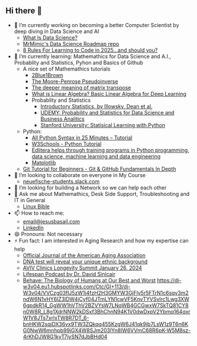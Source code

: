 ## Hi there 👋

<!--
**BasaJess/BasaJess** is a ✨ _special_ ✨ repository because its `README.md` (this file) appears on your GitHub profile.

Here are some ideas to get you started:

- 🔭 I’m currently working on ...
- 🌱 I’m currently learning ...
- 👯 I’m looking to collaborate on ...
- 🤔 I’m looking for help with ...
- 💬 Ask me about ...
- 📫 How to reach me: ...
- 😄 Pronouns: ...
- ⚡ Fun fact: ...
-->
- 🔭 I’m currently working on becoming a better Computer Scientist by deep diving in Data Science and AI
  - [What Is Data Science?](https://builtin.com/data-science)
  - [MrMimic's Data Science Roadmap repo](https://github.com/MrMimic/data-scientist-roadmap)
  - [8 Rules For Learning to Code in 2025...and should you?](https://www.youtube.com/watch?v=EMWNZtCYg5s)
- 🌱 I’m currently learning: Mathemathics for Data Science and A.I., Probablity and Statistics, Pyhon and Basics of Github
  - A nice set of Mathemathics tutorials
    - [2Blue1Brown](https://www.youtube.com/@3blue1brown)
    - [The Moore-Penrose Pseudoinverse](https://images.app.goo.gl/x1Gvuqe3r2yek2DJ9)
    - [The deeper meaning of matrix transpose](https://www.youtube.com/watch?v=g4ecBFmvAYU)
    - [What is Linear Algebra? Basic Linear Algebra for Deep Learning](https://builtin.com/data-science/basic-linear-algebra-deep-learning)
    - Probablity and Statistics
      - [Introductory Statistics, by Illowsky, Dean et al.](https://openstax.org/books/introductory-statistics-2e/pages/1-introduction)
      - [UDEMY: Probability and Statistics for Data Science and Business Analitics](https://www.udemy.com/course/probability-and-statistics-complete-course/?couponCode=ST18MT12125AROWDUMMY)
      - [Stanford University: Statisical Learning with Python](https://www.youtube.com/playlist?list=PLoROMvodv4rPP6braWoRt5UCXYZ71GZIQ)
  - Python:
    - [All Python Syntax in 25 Minutes – Tutorial](https://www.youtube.com/watch?v=PNSIWjWAA7o)
    - [W3Schools - Python Tutorial](https://www.w3schools.com/python/default.asp)
    - [Edlitera helps through training programs in Python programming, data science, machine learning and data engineering](https://www.youtube.com/@edlitera)
    - [Matplotlib](https://matplotlib.org/stable/tutorials/images.html)
  - [Git Tutorial for Beginners - Git & GitHub Fundamentals In Depth](https://www.youtube.com/watch?v=DVRQoVRzMIY&t=16s)
- 👯 I’m looking to collaborate on everyone in My Course
  - [neuefische-students.slack.com](https://app.slack.com/client/TTHG21AH3)
- 🤔 I’m looking for building a Network so we can help each other
- 💬 Ask me about Mathemathics, Desk Side Support, Troubleshooting and IT in General
  - [Linux Bible](https://ia801302.us.archive.org/15/items/negus-c.-linux-bible-10ed-2020-negus-c.-linux-bible-10ed-2020/Negus%20C.%20Linux%20Bible%2010ed%202020Negus%20C.%20Linux%20Bible%2010ed%202020.pdf)
- 📫 How to reach me:
  - email@jesusbasail.com
  - [LinkedIn](https://www.linkedin.com/in/jesus-gonzalez-vazquez-ab8774129/)
- 😄 Pronouns: Not necessary
- ⚡ Fun fact: I am interested in Aging Research and how my expertise can help
  - [Official Journal of the American Aging Association](https://link.springer.com/journal/11357/volumes-and-issues)
  - [DNA test will reveal your unique ethnic background](https://www.myheritage.com/)
  - [AVIV Clinics Longevity Summit January 26, 2024](https://www.avivprotocol.com/2024_Longevity_Summit)
  - [Lifespan Podcast by Dr. David Sinlcair](https://www.youtube.com/playlist?list=PLD5B7ZO3P953hrxL9yEvVeu5X43d6SB3h)
  - [Behave: The Biology of Humans at Our Best and Worst](https://www.goodreads.com/book/show/31170723-behave)
https://dj-w3v04.eu1.hubspotlinks.com/Ctc/GI+113/dj-W3v04/VVCzg03flJ5zW1j4fzH2H3GMYW3GjFly5r5FTrN1c6sqv3m2ndW6N1vHY6lZ3lDW4jCyf04JTmLYN1cwVF5KnvTYVSvlrc1Lwg3XW6gpdkR14_GgWW1hVThV2BZVYsW7LNqWB4GCGwxW7SkTQ81CY8n0W8R_L8g1XdrNNW2kDSxf3BhChnN94K1V0dwDxpV2Ybmq164qxrW1V8JTs7xrlxTW8R7DT_6-bnHKW2sqjDX36vx9TW3ZQkqq455KzgW6J41qk9jb7LsW1z9T6n6KG0NwW6mnhpb99jGX4W8SJm203lYn8lW6VVmC68R6pK-W5M8sz-4rKhDJW8G1kyT7jySN7dJbBHd04
